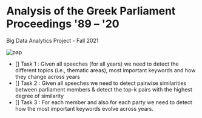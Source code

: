 # Analysis of the Greek Parliament Proceedings '89 – '20
Big Data Analytics Project - Fall 2021 

![pap](https://thesocialist.gr/wp-content/uploads/2021/06/papandreou3_2306.jpg)
</hr>

* [] Task 1 : Given all speeches (for all years) we need to detect the different topics (i.e., thematic areas), most important keywords and how they change across years
* [] Task 2 : Given all speeches we need to detect pairwise similarities between parliament members & detect the top-k pairs with the highest degree of similarity
* [] Task 3 : For each member and also for each party we need to detect how the most important keywords evolve across years.

